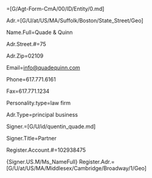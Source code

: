 =[G/Agt-Form-CmA/00/ID/Entity/0.md]

Adr.=[G/U/at/US/MA/Suffolk/Boston/State_Street/Geo]

Name.Full=Quade & Quinn

Adr.Street.#=75

Adr.Zip=02109

Email=info@quadequinn.com

Phone=617.771.6161

Fax=617.771.1234

Personality.type=law firm

Adr.Type=principal business 

Signer.=[G/U/id/quentin_quade.md]

Signer.Title=Partner

Register.Account.#=102938475

{Signer.US.M/Ms_NameFull}
Register.Adr.=[G/U/at/US/MA/Middlesex/Cambridge/Broadway/1/Geo]